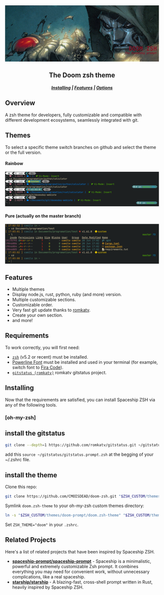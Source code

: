 ![Doom-zsh](./assets/main.png)

<h2 align="center">The Doom zsh theme</h2>

<div align="center">
  <h5>
    <a href="#installing">Installing</a> |
    <a href="#features">Features</a> |
    <a href="#options">Options</a>
  </h5>
</div>

## Overview

A zsh theme for developers, fully customizable and compatible with different development ecosystems, seamlessly integrated with git.

## Themes

To select a specific theme switch branches on github and select the theme or the full version.

#### Rainbow

![doom-zsh-rainbow](./assets/rainbow.png)

#### Pure (actually on the master branch)

![doom-zsh-pure](./assets/pure.png)

## Features

- Multiple themes
- Display node.js, rust, python, ruby (and more) version.
- Multiple customizable sections.
- Customizable order.
- Very fast git update thanks to [romkatv](https://github.com/romkatv/gitstatus).
- Create your own section.
- and more!

## Requirements

To work correctly, you will first need:

- [`zsh`](http://www.zsh.org/) (v5.2 or recent) must be installed.
- [Powerline Font](https://github.com/powerline/fonts) must be installed and used in your terminal (for example, switch font to [Fira Code](https://github.com/tonsky/FiraCode)).
- [`gitstatus (romkatv)`](https://github.com/romkatv/gitstatus#using-from-zsh) romkatv gitstatus project.

## Installing

Now that the requirements are satisfied, you can install Spaceship ZSH via any of the following tools.

### [oh-my-zsh]

## install the gitstatus

```zsh
git clone --depth=1 https://github.com/romkatv/gitstatus.git ~/gitstatus
```

add this `source ~/gitstatus/gitstatus.prompt.zsh` at the begging of your ~/.zshrc file.

## install the theme

Clone this repo:

```zsh
git clone https://github.com/CMOISDEAD/doom-zsh.git "$ZSH_CUSTOM/themes/doom-prompt" --depth=1
```

Symlink `doom.zsh-theme` to your oh-my-zsh custom themes directory:

```zsh
ln -s "$ZSH_CUSTOM/themes/doom-prompt/doom.zsh-theme" "$ZSH_CUSTOM/themes/doom.zsh-theme"
```

Set `ZSH_THEME="doom"` in your `.zshrc`.

## Related Projects

Here's a list of related projects that have been inspired by Spaceship ZSH.

- [**spaceship-prompt/spaceship-prompt**](https://github.com/spaceship-prompt/spaceship-prompt) - Spaceship is a minimalistic, powerful and extremely customizable Zsh prompt. It combines everything you may need for convenient work, without unnecessary complications, like a real spaceship.
- [**starship/starship**](https://github.com/starship/starship) - A blazing-fast, cross-shell prompt written in Rust, heavily inspired by Spaceship ZSH.
